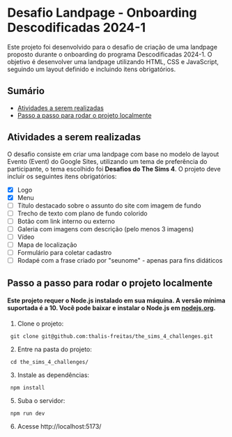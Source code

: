 # Desafio Landpage - Onboarding Descodificadas 2024-1

Este projeto foi desenvolvido para o desafio de criação de uma landpage proposto durante o onboarding do programa Descodificadas 2024-1. O objetivo é desenvolver uma landpage utilizando HTML, CSS e JavaScript, seguindo um layout definido e incluindo itens obrigatórios.

## Sumário
  * [Atividades a serem realizadas](#atividades-a-serem-realizadas)
  * [Passo a passo para rodar o projeto localmente](#passo-a-passo-para-rodar-o-projeto-localmente)

## Atividades a serem realizadas

O desafio consiste em criar uma landpage com base no modelo de layout Evento (Event) do Google Sites, utilizando um tema de preferência do participante, o tema escolhido foi **Desafios do The Sims 4**. O projeto deve incluir os seguintes itens obrigatórios:

- [x] Logo
- [x] Menu
- [ ] Título destacado sobre o assunto do site com imagem de fundo
- [ ] Trecho de texto com plano de fundo colorido
- [ ] Botão com link interno ou externo
- [ ] Galeria com imagens com descrição (pelo menos 3 imagens)
- [ ] Vídeo
- [ ] Mapa de localização
- [ ] Formulário para coletar cadastro
- [ ] Rodapé com a frase criado por "seunome" - apenas para fins didáticos

## Passo a passo para rodar o projeto localmente

#### Este projeto requer o Node.js instalado em sua máquina. A versão mínima suportada é a 10. Você pode baixar e instalar o Node.js em [nodejs.org](https://nodejs.org/).

1. Clone o projeto:

```
 git clone git@github.com:thalis-freitas/the_sims_4_challenges.git
```

2. Entre na pasta do projeto:

```
 cd the_sims_4_challenges/
```

3. Instale as dependências:

```
 npm install
```

5. Suba o servidor:

```
 npm run dev
```

6. Acesse http://localhost:5173/
